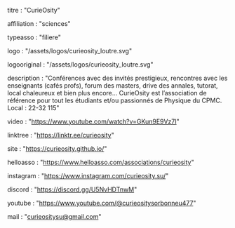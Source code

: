 titre : "CurieOsity"

affiliation : "sciences"

typeasso : "filiere"

logo : "/assets/logos/curieosity_loutre.svg"

logooriginal : "/assets/logos/curieosity_loutre.svg"

description : "Conférences avec des invités prestigieux, rencontres avec les enseignants (cafés profs), forum des masters, drive des annales, tutorat, local chaleureux et bien plus encore… CurieOsity est l’association de référence pour tout les étudiants et/ou passionnés de Physique du CPMC.
Local : 22-32 115"

video : "https://www.youtube.com/watch?v=GKun9E9Vz7I"

linktree : "https://linktr.ee/curieosity"

site : "https://curieosity.github.io/"

helloasso : "https://www.helloasso.com/associations/curieosity"

instagram : "https://www.instagram.com/curieosity.su/"

discord : "https://discord.gg/U5NvHDTnwM"

youtube : "https://www.youtube.com/@curieositysorbonneu477"

mail : "curieositysu@gmail.com"